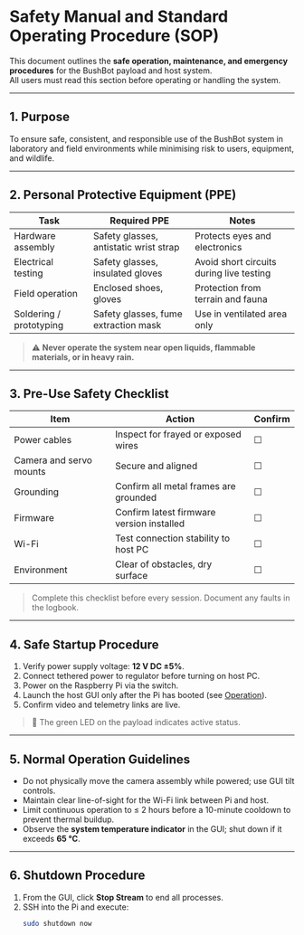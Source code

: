 # Safety Manual and Standard Operating Procedure (SOP)

This document outlines the **safe operation, maintenance, and emergency procedures** for the BushBot payload and host system.  
All users must read this section before operating or handling the system.

---

## 1. Purpose
To ensure safe, consistent, and responsible use of the BushBot system in laboratory and field environments while minimising risk to users, equipment, and wildlife.

---

## 2. Personal Protective Equipment (PPE)

| Task | Required PPE | Notes |
|------|---------------|-------|
| Hardware assembly | Safety glasses, antistatic wrist strap | Protects eyes and electronics |
| Electrical testing | Safety glasses, insulated gloves | Avoid short circuits during live testing |
| Field operation | Enclosed shoes, gloves | Protection from terrain and fauna |
| Soldering / prototyping | Safety glasses, fume extraction mask | Use in ventilated area only |

> ⚠️ **Never operate the system near open liquids, flammable materials, or in heavy rain.**

---

## 3. Pre-Use Safety Checklist

| Item | Action | Confirm |
|------|---------|----------|
| Power cables | Inspect for frayed or exposed wires | ☐ |
| Camera and servo mounts | Secure and aligned | ☐ |
| Grounding | Confirm all metal frames are grounded | ☐ |
| Firmware | Confirm latest firmware version installed | ☐ |
| Wi-Fi | Test connection stability to host PC | ☐ |
| Environment | Clear of obstacles, dry surface | ☐ |

> Complete this checklist before every session. Document any faults in the logbook.

---

## 4. Safe Startup Procedure

1. Verify power supply voltage: **12 V DC ±5%**.  
2. Connect tethered power to regulator before turning on host PC.  
3. Power on the Raspberry Pi via the switch.  
4. Launch the host GUI only after the Pi has booted (see [Operation](operation.md)).  
5. Confirm video and telemetry links are live.

> 🚦 The green LED on the payload indicates active status.

---

## 5. Normal Operation Guidelines

- Do not physically move the camera assembly while powered; use GUI tilt controls.
- Maintain clear line-of-sight for the Wi-Fi link between Pi and host.
- Limit continuous operation to ≤ 2 hours before a 10-minute cooldown to prevent thermal buildup.
- Observe the **system temperature indicator** in the GUI; shut down if it exceeds **65 °C**.

---

## 6. Shutdown Procedure

1. From the GUI, click **Stop Stream** to end all processes.  
2. SSH into the Pi and execute:
   ```bash
   sudo shutdown now
